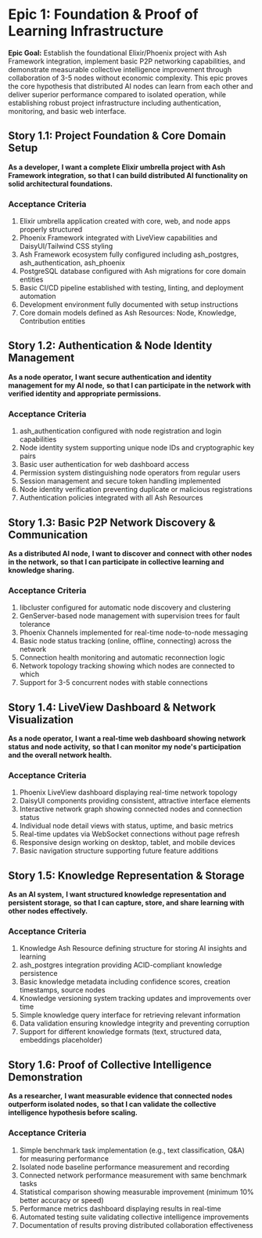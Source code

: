 # Epic 1: Foundation & Proof of Learning Infrastructure

**Epic Goal:** Establish the foundational Elixir/Phoenix project with Ash Framework integration, implement basic P2P networking capabilities, and demonstrate measurable collective intelligence improvement through collaboration of 3-5 nodes without economic complexity. This epic proves the core hypothesis that distributed AI nodes can learn from each other and deliver superior performance compared to isolated operation, while establishing robust project infrastructure including authentication, monitoring, and basic web interface.

## Story 1.1: Project Foundation & Core Domain Setup
**As a developer,**
**I want a complete Elixir umbrella project with Ash Framework integration,**
**so that I can build distributed AI functionality on solid architectural foundations.**

### Acceptance Criteria
1. Elixir umbrella application created with core, web, and node apps properly structured
2. Phoenix Framework integrated with LiveView capabilities and DaisyUI/Tailwind CSS styling
3. Ash Framework ecosystem fully configured including ash_postgres, ash_authentication, ash_phoenix
4. PostgreSQL database configured with Ash migrations for core domain entities
5. Basic CI/CD pipeline established with testing, linting, and deployment automation
6. Development environment fully documented with setup instructions
7. Core domain models defined as Ash Resources: Node, Knowledge, Contribution entities

## Story 1.2: Authentication & Node Identity Management
**As a node operator,**
**I want secure authentication and identity management for my AI node,**
**so that I can participate in the network with verified identity and appropriate permissions.**

### Acceptance Criteria
1. ash_authentication configured with node registration and login capabilities
2. Node identity system supporting unique node IDs and cryptographic key pairs
3. Basic user authentication for web dashboard access
4. Permission system distinguishing node operators from regular users
5. Session management and secure token handling implemented
6. Node identity verification preventing duplicate or malicious registrations
7. Authentication policies integrated with all Ash Resources

## Story 1.3: Basic P2P Network Discovery & Communication
**As a distributed AI node,**
**I want to discover and connect with other nodes in the network,**
**so that I can participate in collective learning and knowledge sharing.**

### Acceptance Criteria
1. libcluster configured for automatic node discovery and clustering
2. GenServer-based node management with supervision trees for fault tolerance
3. Phoenix Channels implemented for real-time node-to-node messaging
4. Basic node status tracking (online, offline, connecting) across the network
5. Connection health monitoring and automatic reconnection logic
6. Network topology tracking showing which nodes are connected to which
7. Support for 3-5 concurrent nodes with stable connections

## Story 1.4: LiveView Dashboard & Network Visualization
**As a node operator,**
**I want a real-time web dashboard showing network status and node activity,**
**so that I can monitor my node's participation and the overall network health.**

### Acceptance Criteria
1. Phoenix LiveView dashboard displaying real-time network topology
2. DaisyUI components providing consistent, attractive interface elements
3. Interactive network graph showing connected nodes and connection status
4. Individual node detail views with status, uptime, and basic metrics
5. Real-time updates via WebSocket connections without page refresh
6. Responsive design working on desktop, tablet, and mobile devices
7. Basic navigation structure supporting future feature additions

## Story 1.5: Knowledge Representation & Storage
**As an AI system,**
**I want structured knowledge representation and persistent storage,**
**so that I can capture, store, and share learning with other nodes effectively.**

### Acceptance Criteria
1. Knowledge Ash Resource defining structure for storing AI insights and learning
2. ash_postgres integration providing ACID-compliant knowledge persistence
3. Basic knowledge metadata including confidence scores, creation timestamps, source nodes
4. Knowledge versioning system tracking updates and improvements over time
5. Simple knowledge query interface for retrieving relevant information
6. Data validation ensuring knowledge integrity and preventing corruption
7. Support for different knowledge formats (text, structured data, embeddings placeholder)

## Story 1.6: Proof of Collective Intelligence Demonstration
**As a researcher,**
**I want measurable evidence that connected nodes outperform isolated nodes,**
**so that I can validate the collective intelligence hypothesis before scaling.**

### Acceptance Criteria
1. Simple benchmark task implementation (e.g., text classification, Q&A) for measuring performance
2. Isolated node baseline performance measurement and recording
3. Connected network performance measurement with same benchmark tasks
4. Statistical comparison showing measurable improvement (minimum 10% better accuracy or speed)
5. Performance metrics dashboard displaying results in real-time
6. Automated testing suite validating collective intelligence improvements
7. Documentation of results proving distributed collaboration effectiveness